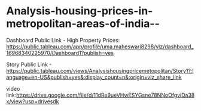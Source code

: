 # Analysis-housing-prices-in-metropolitan-areas-of-india--


Dashboard Public Link - High Property Prices: https://public.tableau.com/app/profile/uma.maheswari8298/viz/dashboard_16968340225970/Dashboard1?publish=yes

Story Public Link - https://public.tableau.com/views/Analysishousingpricemetopolitan/Story1?:language=en-US&publish=yes&:display_count=n&:origin=viz_share_link



video link:https://drive.google.com/file/d/11dRe9ueVHwESYGsne78NNoOfgviDa38x/view?usp=drivesdk
